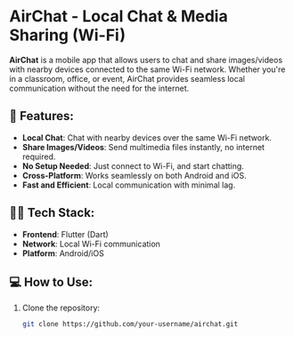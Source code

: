 # **AirChat - Local Chat & Media Sharing (Wi-Fi)**

**AirChat** is a mobile app that allows users to chat and share images/videos with nearby devices connected to the same Wi-Fi network. Whether you're in a classroom, office, or event, AirChat provides seamless local communication without the need for the internet.

## 🚀 Features:
- **Local Chat**: Chat with nearby devices over the same Wi-Fi network.
- **Share Images/Videos**: Send multimedia files instantly, no internet required.
- **No Setup Needed**: Just connect to Wi-Fi, and start chatting.
- **Cross-Platform**: Works seamlessly on both Android and iOS.
- **Fast and Efficient**: Local communication with minimal lag.

## 🧑‍💻 Tech Stack:
- **Frontend**: Flutter (Dart)
- **Network**: Local Wi-Fi communication
- **Platform**: Android/iOS

## 💻 How to Use:
1. Clone the repository:
   ```bash
   git clone https://github.com/your-username/airchat.git
